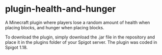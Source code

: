 # plugin-health-and-hunger
A Minecraft plugin where players lose a random amount of health when placing blocks, and hunger when placing blocks.

To download the plugin, simply download the .jar file in the repository and place it in the plugins folder of your Spigot server. The plugin was coded in Spigot 1.18.
